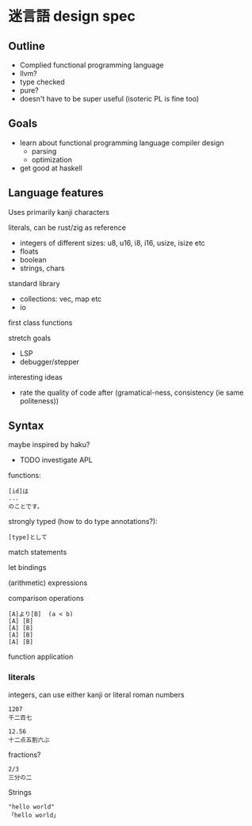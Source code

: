 
# 迷言語 design spec

## Outline

- Complied functional programming language
- llvm?
- type checked
- pure?
- doesn't have to be super useful (isoteric PL is fine too)

## Goals

- learn about functional programming language compiler design
    - parsing
    - optimization
- get good at haskell

## Language features

Uses primarily kanji characters

literals, can be rust/zig as reference
- integers of different sizes: u8, u16, i8, i16, usize, isize etc
- floats
- boolean
- strings, chars

standard library
- collections: vec, map etc
- io

first class functions

stretch goals
- LSP
- debugger/stepper

interesting ideas
- rate the quality of code after (gramatical-ness, consistency (ie same politeness))

## Syntax

maybe inspired by haku?
- TODO investigate APL

functions:
```
[id]は
...
のことです。
```

strongly typed (how to do type annotations?):
```
[type]として
```

match statements


let bindings


(arithmetic) expressions


comparison operations
```
[A]より[B]  (a < b)
[A] [B]
[A] [B]
[A] [B]
[A] [B]
```

function application


### literals

integers, can use either kanji or literal roman numbers
```
1207
千二百七
```

```
12.56
十二点五割六ぶ
```

fractions?
```
2/3
三分の二
```

Strings
```
"hello world"
「hello world」
```

